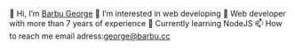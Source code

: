 👋 Hi, I’m [Barbu George](https://github.com/george-barbu-cc) 
👀 I’m interested in web developing
🌱 Web developer with more than 7 years of experience
💞️ Currently learning NodeJS
📫 How to reach me email adress:george@barbu.cc
